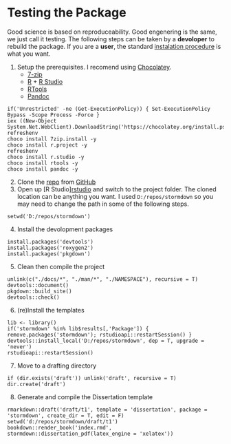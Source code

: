 # Testing the Package

Good science is based on reproduceability.
Good engenering is the same, we just call it testing.
The following steps can be taken by a **devoloper** to rebuild the package.
If you are a **user**, the standard [instalation procedure](./README.md) is what you want.

01. Setup the prerequisites.
    I recomend using [Chocolatey](https://chocolatey.org/install).
    * [7-zip](https://www.7-zip.org/)
    * [R](https://cran.r-project.org/bin/windows/base/) + [R Studio](https://www.rstudio.com/products/rstudio/download/)
    * [RTools](https://cran.r-project.org/bin/windows/Rtools/)
    * [Pandoc](https://pandoc.org)
```{ps1}
if('Unrestricted' -ne (Get-ExecutionPolicy)) { Set-ExecutionPolicy Bypass -Scope Process -Force }
iex ((New-Object System.Net.WebClient).DownloadString('https://chocolatey.org/install.ps1'))
refreshenv
choco install 7zip.install -y
choco install r.project -y
refreshenv
choco install r.studio -y
choco install rtools -y
choco install pandoc -y
```
02. Clone the [repo](https://github.com/markanewman/stormdown) from [GitHub](https://github.com) 
03. Open up [R Studio][rstudio](https://www.rstudio.com/) and switch to the project folder.
    The cloned location can be anything you want.
	I used `D:/repos/stormdown` so you may need to change the path in some of the following steps.
```{r}
setwd('D:/repos/stormdown')
```
04. Install the devolopment packages
```{r}
install.packages('devtools')
install.packages('roxygen2')
install.packages('pkgdown')
```
05. Clean then compile the project
```{r}
unlink(c("./docs/*", "./man/*", "./NAMESPACE"), recursive = T)
devtools::document()
pkgdown::build_site()
devtools::check()
```
06. (re)Install the templates
```{r}
lib <- library()
if('stormdown' %in% lib$results[,'Package']) { remove.packages('stormdown'); rstudioapi::restartSession() }
devtools::install_local('D:/repos/stormdown', dep = T, upgrade = 'never')
rstudioapi::restartSession()
```
07. Move to a drafting directory
```{r}
if (dir.exists('draft')) unlink('draft', recursive = T)
dir.create('draft')
```
08. Generate and compile the Dissertation template
```{r}
rmarkdown::draft('draft/t1', template = 'dissertation', package = 'stormdown', create_dir = T, edit = F)
setwd('d:/repos/stormdown/draft/t1')
bookdown::render_book('index.rmd', stormdown::dissertation_pdf(latex_engine = 'xelatex'))
```
